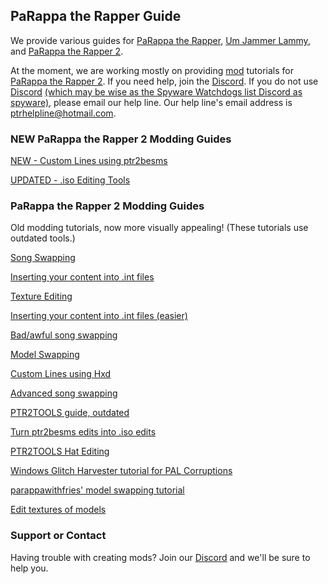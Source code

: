 ## PaRappa the Rapper Guide

We provide various guides for [PaRappa the Rapper](https://en.wikipedia.org/wiki/PaRappa_the_Rapper), [Um Jammer Lammy](https://en.wikipedia.org/wiki/Um_Jammer_Lammy), and [PaRappa the Rapper 2](https://en.wikipedia.org/wiki/PaRappa_the_Rapper_2).

At the moment, we are working mostly on providing [mod](https://en.wikipedia.org/wiki/Mod_(video_gaming)) tutorials for [PaRappa the Rapper 2](https://en.wikipedia.org/wiki/PaRappa_the_Rapper_2). If you need help, join the [Discord](https://discord.gg/YauNkFX). If you do not use [Discord](https://discordapp.com) [(which may be wise as the Spyware Watchdogs list Discord as spyware)](https://spyware.neocities.org/articles/discord.html), please email our help line. Our help line's email address is ptrhelpline@hotmail.com.

### NEW PaRappa the Rapper 2 Modding Guides

[NEW - Custom Lines using ptr2besms](https://ptrguide.github.io/ptr2besms)

[UPDATED - .iso Editing Tools](https://ptrguide.github.io/ptr2-iso-edit-tools)

### PaRappa the Rapper 2 Modding Guides
Old modding tutorials, now more visually appealing! (These tutorials use outdated tools.)

[Song Swapping](https://ptrguide.github.io/song-swapping-in-ptr2)

[Inserting your content into .int files](https://ptrguide.github.io/custom-files-into-int-files)

[Texture Editing](https://ptrguide.github.io/ptr2-texture-editing)

[Inserting your content into .int files (easier)](https://ptrguide.github.io/easy-custom-files-into-int-files)

[Bad/awful song swapping](https://ptrguide.github.io/bad-awful-song-swapping-in-ptr2)

[Model Swapping](https://ptrguide.github.io/ptr2-model-swapping)

[Custom Lines using Hxd](https://ptrguide.github.io/hxd-line-editing)

[Advanced song swapping](https://ptrguide.github.io/advanced-song-swapping-in-ptr2)

[PTR2TOOLS guide, outdated](https://mgrich.github.io/html/ptr2tools)

[Turn ptr2besms edits into .iso edits](https://ptrguide.github.io/permanent-ptr2besms)

[PTR2TOOLS Hat Editing](https://ptrguide.github.io/hat-editing)

[Windows Glitch Harvester tutorial for PAL Corruptions](https://ptrguide.github.io/wgh-pal)

[parappawithfries' model swapping tutorial](https://ptrguide.github.io/ptrfries-model-swap-tutorial)

[Edit textures of models](https://ptrguide.github.io/edit-textures-of-models)

### Support or Contact

Having trouble with creating mods? Join our [Discord](https://discord.gg/YauNkFX) and we'll be sure to help you.
